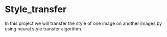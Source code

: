 # Style_transfer
In this project we will transfer the style of one image on another images by using neural style transfer algorithm. 
